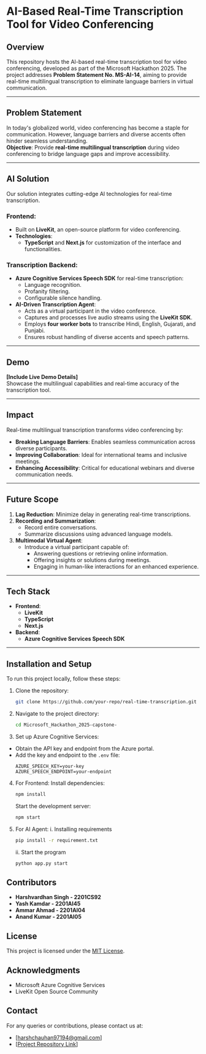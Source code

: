 # AI-Based Real-Time Transcription Tool for Video Conferencing  

## Overview  
This repository hosts the AI-based real-time transcription tool for video conferencing, developed as part of the Microsoft Hackathon 2025. The project addresses **Problem Statement No. MS-AI-14**, aiming to provide real-time multilingual transcription to eliminate language barriers in virtual communication.  

---

## Problem Statement  
In today's globalized world, video conferencing has become a staple for communication. However, language barriers and diverse accents often hinder seamless understanding.  
**Objective**: Provide **real-time multilingual transcription** during video conferencing to bridge language gaps and improve accessibility.  

---

## AI Solution  

Our solution integrates cutting-edge AI technologies for real-time transcription.  

### Frontend:  
- Built on **LiveKit**, an open-source platform for video conferencing.  
- **Technologies**:  
  - **TypeScript** and **Next.js** for customization of the interface and functionalities.  

### Transcription Backend:  
- **Azure Cognitive Services Speech SDK** for real-time transcription:  
  - Language recognition.  
  - Profanity filtering.  
  - Configurable silence handling.  
- **AI-Driven Transcription Agent**:  
  - Acts as a virtual participant in the video conference.  
  - Captures and processes live audio streams using the **LiveKit SDK**.  
  - Employs **four worker bots** to transcribe Hindi, English, Gujarati, and Punjabi.  
  - Ensures robust handling of diverse accents and speech patterns.  

---

## Demo  

**[Include Live Demo Details]**  
Showcase the multilingual capabilities and real-time accuracy of the transcription tool.  

---

## Impact  

Real-time multilingual transcription transforms video conferencing by:  
- **Breaking Language Barriers**: Enables seamless communication across diverse participants.  
- **Improving Collaboration**: Ideal for international teams and inclusive meetings.  
- **Enhancing Accessibility**: Critical for educational webinars and diverse communication needs.  

---

## Future Scope  

1. **Lag Reduction**: Minimize delay in generating real-time transcriptions.  
2. **Recording and Summarization**:  
   - Record entire conversations.  
   - Summarize discussions using advanced language models.  
3. **Multimodal Virtual Agent**:  
   - Introduce a virtual participant capable of:  
     - Answering questions or retrieving online information.  
     - Offering insights or solutions during meetings.  
     - Engaging in human-like interactions for an enhanced experience.  

---

## Tech Stack  

- **Frontend**:  
  - **LiveKit**  
  - **TypeScript**  
  - **Next.js**  
- **Backend**:  
  - **Azure Cognitive Services Speech SDK**  

---

## Installation and Setup

To run this project locally, follow these steps:  
1. Clone the repository:
   ```bash
   git clone https://github.com/your-repo/real-time-transcription.git
   ```
2. Navigate to the project directory:
   ```bash
   cd Microsoft_Hackathon_2025-capstone-
   ```
3.  Set up Azure Cognitive Services:
   - Obtain the API key and endpoint from the Azure portal.
   - Add the key and endpoint to the `.env` file:
     ```env
     AZURE_SPEECH_KEY=your-key
     AZURE_SPEECH_ENDPOINT=your-endpoint
     ```
4. For Frontend:
   Install dependencies:
   ```bash
   npm install
   ```
   Start the development server:
   ```bash
   npm start
   ```
   
5. For AI Agent:
   i. Installing requirements
     ```bash
     pip install -r requirement.txt
     ```
   
   ii. Start the program
     ```bash
     python app.py start
     ```
   

## Contributors
- **Harshvardhan Singh - 2201CS92**
- **Yash Kamdar - 2201AI45**
- **Ammar Ahmad - 2201AI04**
- **Anand Kumar - 2201AI05**

## License
This project is licensed under the [MIT License](LICENSE).

## Acknowledgments
- Microsoft Azure Cognitive Services
- LiveKit Open Source Community

## Contact
For any queries or contributions, please contact us at:
- [harshchauhan97194@gmail.com]
- [[Project Repository Link](https://github.com/DEDSWIN/Microsoft_Hackathon_2025-capstone-)]
